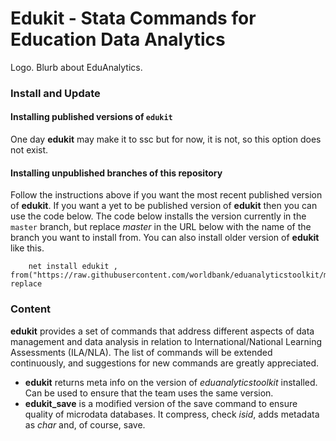 **Edukit - Stata Commands for Education Data Analytics**
=====
Logo. Blurb about EduAnalytics.

### **Install and Update**

#### Installing published versions of `edukit`
One day **edukit** may make it to ssc but for now, it is not, so this option does not exist.

#### Installing unpublished branches of this repository
Follow the instructions above if you want the most recent published version of **edukit**.
If you want a yet to be published version of **edukit** then you can use the code below.
The code below installs the version currently in the `master` branch, but replace _master_ in the URL below
with the name of the branch you want to install from. You can also install older version of **edukit**
like this.

```
    net install edukit , from("https://raw.githubusercontent.com/worldbank/eduanalyticstoolkit/master/src") replace
```

### **Content**
**edukit** provides a set of commands that address different aspects of data management and data analysis in relation
to International/National Learning Assessments (ILA/NLA). The list of commands will be extended continuously, and suggestions for
new commands are greatly appreciated.

 - **edukit** returns meta info on the version of _eduanalyticstoolkit_ installed.
 Can be used to ensure that the team uses the same version.
 - **edukit_save** is a modified version of the save command to ensure quality of microdata databases.
 It compress, check _isid_, adds metadata as _char_ and, of course, save.
 
 

